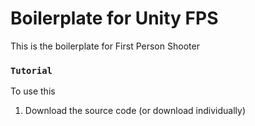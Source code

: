 # Boilerplate for Unity FPS 

This is the boilerplate for First Person Shooter

### `Tutorial`
 To use this 
 1.  Download the source code (or download individually) 
 
